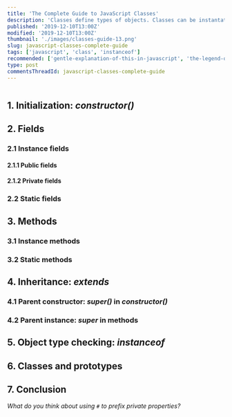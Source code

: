 ```yaml
---
title: 'The Complete Guide to JavaScript Classes'
description: 'Classes define types of objects. Classes can be instantated to create objects of that class.'
published: '2019-12-10T13:00Z'
modified: '2019-12-10T13:00Z'
thumbnail: './images/classes-guide-13.png'
slug: javascript-classes-complete-guide
tags: ['javascript', 'class', 'instanceof']
recommended: ['gentle-explanation-of-this-in-javascript', 'the-legend-of-javascript-equality-operator']
type: post
commentsThreadId: javascript-classes-complete-guide
---
```



```toc

```

## 1. Initialization: *constructor()*

## 2. Fields

### 2.1 Instance fields

#### 2.1.1 Public fields

#### 2.1.2 Private fields

### 2.2 Static fields

## 3. Methods

### 3.1 Instance methods

### 3.2 Static methods

## 4. Inheritance: *extends*

### 4.1 Parent constructor: *super()* in *constructor()*

### 4.2 Parent instance: *super* in methods

## 5. Object type checking: *instanceof*

## 6. Classes and prototypes

## 7. Conclusion

*What do you think about using `#` to prefix private properties?*
